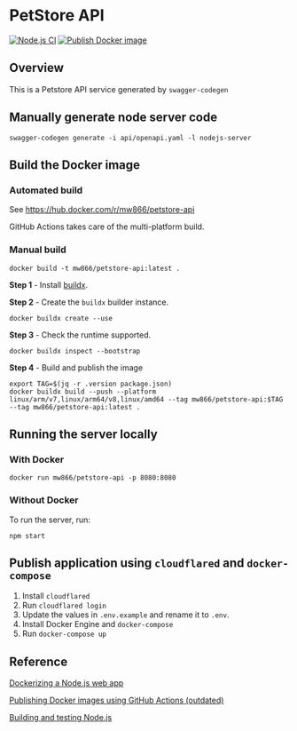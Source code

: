 # PetStore API
[![Node.js CI](https://github.com/mw866/petstore-api/actions/workflows/node-ci.yml/badge.svg)](https://github.com/mw866/petstore-api/actions/workflows/node-ci.yml) [![Publish Docker image](https://github.com/mw866/petstore-api/actions/workflows/docker.yml/badge.svg)](https://github.com/mw866/petstore-api/actions/workflows/docker.yml)
## Overview

This is a Petstore API service generated by `swagger-codegen`

## Manually generate node server code

```
swagger-codegen generate -i api/openapi.yaml -l nodejs-server 
```

## Build the Docker image

### Automated build

See https://hub.docker.com/r/mw866/petstore-api

GitHub Actions takes care of the multi-platform build.

### Manual build

```
docker build -t mw866/petstore-api:latest .
```

**Step 1** - Install [buildx](https://github.com/docker/buildx).

**Step 2** - Create the `buildx` builder instance.

```
docker buildx create --use
```

**Step 3** - Check the runtime supported.

```
docker buildx inspect --bootstrap
```

**Step 4** - Build and publish the image

```
export TAG=$(jq -r .version package.json)
docker buildx build --push --platform linux/arm/v7,linux/arm64/v8,linux/amd64 --tag mw866/petstore-api:$TAG --tag mw866/petstore-api:latest .
```

## Running the server locally

### With Docker

```
docker run mw866/petstore-api -p 8080:8080
```

### Without Docker
To run the server, run:

```
npm start
```

## Publish application using `cloudflared` and `docker-compose`

1. Install `cloudflared` 
1. Run `cloudflared login`
1. Update the values in `.env.example` and rename it to `.env`.
1. Install Docker Engine and `docker-compose`
1. Run `docker-compose up`

## Reference

[Dockerizing a Node.js web app](https://nodejs.org/en/docs/guides/nodejs-docker-webapp/)

[Publishing Docker images using GitHub Actions (outdated)](https://docs.github.com/en/actions/guides/publishing-docker-images)

[Building and testing Node.js](https://docs.github.com/en/actions/guides/building-and-testing-nodejs)